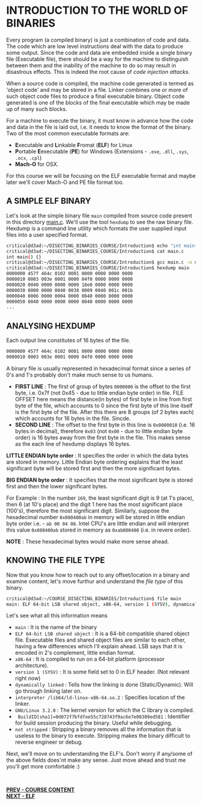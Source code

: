 #	INTRODUCTION TO THE WORLD OF BINARIES
Every program (a compiled binary) is just a combination of code and data. The code which are low level instructions deal with the data to produce some output. Since the code and data are embedded inside a single binary file (Executable file), there should be a way for the machine to distinguish between them and the inability of the machine to do so may result in disastrous effects. This is indeed the root cause of *code injection attacks*.<br>

When a source code is compiled, the machine code generated is termed as 'object code' and may be stored in a file. Linker combines one or more of such object code files to produce a final executable binary. Object code generated is one of the blocks of the final executable which may be made up of many such blocks. <br>

For a machine to execute the binary, it must know in advance how the code and data in the file is laid out, i.e. it needs to know the format of the binary. Two of the most common executable formats are:
* **E**xecutable and **L**inkable **F**romat (**ELF**) for Linux
* **P**ortable **E**executable (**PE**) for Windows (Extensions - `.exe`, `.dll`, `.sys`, `.ocx`, `.cpl`)
* **Mach-O** for OSX.

For this course we will be focusing on the ELF executable format and maybe later we'll cover Mach-O and PE file format too.



## A SIMPLE ELF BINARY
Let's look at the simple binary file `main` compiled from source code present in this directory [main.c]. We'll use the tool `hexdump` to see the raw binary file.<br> Hexdump is a command line utility which formats the user supplied input files into a user specified format.

  ```bash
critical@d3ad:~/DISECTING_BINARIES_COURSE/Introduction$ echo "int main() {}" > main.c
critical@d3ad:~/DISECTING_BINARIES_COURSE/Introduction$ cat main.c 
int main() {}
critical@d3ad:~/DISECTING_BINARIES_COURSE/Introduction$ gcc main.c -o main
critical@d3ad:~/DISECTING_BINARIES_COURSE/Introduction$ hexdump main
0000000 457f 464c 0102 0001 0000 0000 0000 0000
0000010 0003 003e 0001 0000 04f0 0000 0000 0000
0000020 0040 0000 0000 0000 18e0 0000 0000 0000
0000030 0000 0000 0040 0038 0009 0040 001c 001b
0000040 0006 0000 0004 0000 0040 0000 0000 0000
0000050 0040 0000 0000 0000 0040 0000 0000 0000
...
```
 

## ANALYSING HEXDUMP
Each output line constitutes of 16 bytes of the file.
```bash
0000000 457f 464c 0102 0001 0000 0000 0000 0000
0000010 0003 003e 0001 0000 04f0 0000 0000 0000
```
A binary file is usually represented in hexadecimal format since a series of 0's and 1's probably don't make much sense to us humans. 
 * **FIRST LINE** : The first of group of bytes `0000000` is the offset to the first byte, i.e. 0x7f (not 0x45 - due to little endian byte order) in file. FILE OFFSET here means the distance(in bytes) of first byte in line from first byte of the file, which accounts to 0 since the first byte of this line itself is the first byte of the file. After this there are 8 groups (of 2 bytes each) which accounts for 16 bytes in the file. Sincde.
 * **SECOND LINE** : The offset to the first byte in this line is `0x0000010` (i.e. 16 bytes in decimal), therefore `0x03` (not `0x00` - due to little endian byte order) is 16 bytes away from the first byte in the file. This makes sense as the each line of hexdump displays 16 bytes.

 **LITTLE ENDIAN byte order** : It specifies the order in which the data bytes are stored in memory. Little Endian byte ordering explains that the least significant byte will be stored first and then the more significant bytes.

  **BIG ENDIAN byte order** : It specifies that the most significant byte is stored first and then the lower significant bytes.

For Example : In the number `169`, the least significant digit is 9 (at 1's place), then 6 (at 10's place) and the digit 1 here has the most significant place (100's), therefore the most significant digit. Similarly, suppose the hexadecimal number `0x080400ab` in memory will be stored in little endian byte order i.e. - `ab 00 04 08`. Intel CPU's are little endian and will interpret this value `0x080400ab` stored in memory as `0xab000408` (i.e. in revere order).

**NOTE** : These hexadecimal bytes would make more sense ahead.


##  KNOWING THE FILE TYPE
Now that you know how to reach out to any offset/location in a binary and examine content, let's move furthur and understand the *file type* of this binary.

```bash
critical@d3ad:~/COURSE_DISECTING_BINARIES/Introduction$ file main
main: ELF 64-bit LSB shared object, x86-64, version 1 (SYSV), dynamically linked, interpreter /lib64/ld-linux-x86-64.so.2, for GNU/Linux 3.2.0, BuildID[sha1]=0d072f7bfdfee55c728743f9ac6e7e08309ed581, not stripped
```

Let's see what all this information means
* `main` : It is the name of the binary
* `ELF 64-bit LSB shared object` : It is a 64-bit compatible shared object file. Executable files and shared object files are similar to each other, having a few differences which I'll explain ahead. LSB says that it is encoded in 2's complement, little endian format.
* `x86-64` : It is compiled to run on a 64-bit platform (processor architecture). 
* `version 1 (SYSV)` : It is some field set to 0 in ELF header. (Not relevant right now)
* `dynamically linked` : Tells how the linking is done (Static/Dynamic). Will go through linking later on.
* `interpreter /lib64/ld-linux-x86-64.so.2` : Specifies location of the linker.
* `GNU/Linux 3.2.0` : The kernel version for which the C library is compiled.
* ` BuildID[sha1]=0d072f7bfdfee55c728743f9ac6e7e08309ed581` : Identifier for build session producing the binary. Useful while debugging.
* `not stripped` : Stripping a binary removes all the information that is useless to the binary to execute. Stripping makes the binary difficult to reverse engineer or debug.   

Next, we'll move on to understanding the ELF's.
Don't worry if any/some of the above fields does'nt make any sense. Just move ahead and trust me you'll get more comfortable :)
  


<br>

**[PREV - COURSE CONTENT]** <br>
**[NEXT - ELF]**


[PREV - COURSE CONTENT]: ./../README.md
[NEXT - ELF]: ./../ELF/ELF.md
[main.c]: ./main.c